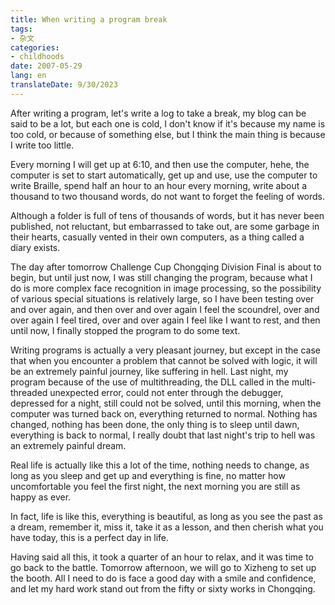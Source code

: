 ```yaml
---
title: When writing a program break
tags:
- 杂文
categories:
- childhoods
date: 2007-05-29
lang: en
translateDate: 9/30/2023
---
```


After writing a program, let's write a log to take a break, my blog can be said to be a lot, but each one is cold, I don't know if it's because my name is too cold, or because of something else, but I think the main thing is because I write too little.

Every morning I will get up at 6:10, and then use the computer, hehe, the computer is set to start automatically, get up and use, use the computer to write Braille, spend half an hour to an hour every morning, write about a thousand to two thousand words, do not want to forget the feeling of words.

Although a folder is full of tens of thousands of words, but it has never been published, not reluctant, but embarrassed to take out, are some garbage in their hearts, casually vented in their own computers, as a thing called a diary exists.

The day after tomorrow Challenge Cup Chongqing Division Final is about to begin, but until just now, I was still changing the program, because what I do is more complex face recognition in image processing, so the possibility of various special situations is relatively large, so I have been testing over and over again, and then over and over again I feel the scoundrel, over and over again I feel tired, over and over again I feel like I want to rest, and then until now, I finally stopped the program to do some text.

Writing programs is actually a very pleasant journey, but except in the case that when you encounter a problem that cannot be solved with logic, it will be an extremely painful journey, like suffering in hell. Last night, my program because of the use of multithreading, the DLL called in the multi-threaded unexpected error, could not enter through the debugger, depressed for a night, still could not be solved, until this morning, when the computer was turned back on, everything returned to normal. Nothing has changed, nothing has been done, the only thing is to sleep until dawn, everything is back to normal, I really doubt that last night's trip to hell was an extremely painful dream.

Real life is actually like this a lot of the time, nothing needs to change, as long as you sleep and get up and everything is fine, no matter how uncomfortable you feel the first night, the next morning you are still as happy as ever.

In fact, life is like this, everything is beautiful, as long as you see the past as a dream, remember it, miss it, take it as a lesson, and then cherish what you have today, this is a perfect day in life.

Having said all this, it took a quarter of an hour to relax, and it was time to go back to the battle. Tomorrow afternoon, we will go to Xizheng to set up the booth. All I need to do is face a good day with a smile and confidence, and let my hard work stand out from the fifty or sixty works in Chongqing.
